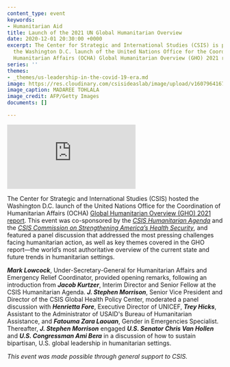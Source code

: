 ```yaml
---
content_type: event
keywords:
- Humanitarian Aid
title: Launch of the 2021 UN Global Humanitarian Overview
date: 2020-12-01 20:30:00 +0000
excerpt: The Center for Strategic and International Studies (CSIS) is pleased to host
  the Washington D.C. launch of the United Nations Office for the Coordination of
  Humanitarian Affairs (OCHA) Global Humanitarian Overview (GHO) 2021 report.
series: ''
themes:
- _themes/us-leadership-in-the-covid-19-era.md
image: https://res.cloudinary.com/csisideaslab/image/upload/v1607964167/health-commission/GettyImages-1210210217_1_xqvabd.jpg
image_caption: MADAREE TOHLALA
image_credit: AFP/Getty Images
documents: []

---
```

<div class="video-wrapper post-feature-video"> <iframe allow="autoplay; encrypted-media" allowfullscreen="" frameborder="0" title="" src="https://www.youtube.com/embed/NcDGRf_sDJE"></iframe></div>

The Center for Strategic and International Studies (CSIS) hosted the Washington D.C. launch of the United Nations Office for the Coordination of Humanitarian Affairs (OCHA) [Global Humanitarian Overview (GHO) 2021 report](https://gho.unocha.org/). This event was co-sponsored by the [_CSIS Humanitarian Agenda_](https://www.csis.org/programs/humanitarian-agenda) and the [_CSIS Commission on Strengthening America’s Health Security_](https://healthsecurity.csis.org/), and featured a panel discussion that addressed the most pressing challenges facing humanitarian action, as well as key themes covered in the GHO report—the world’s most authoritative overview of the current state and future trends in humanitarian settings.

**_Mark Lowcock_**, Under-Secretary-General for Humanitarian Affairs and Emergency Relief Coordinator, provided opening remarks, following an introduction from **_Jacob Kurtzer_**, Interim Director and Senior Fellow at the CSIS Humanitarian Agenda. **_J. Stephen Morrison_**, Senior Vice President and Director of the CSIS Global Health Policy Center, moderated a panel discussion with **_Henrietta Fore_**, Executive Director of UNICEF, **_Trey Hicks_**, Assistant to the Administrator of USAID's Bureau of Humanitarian Assistance, and **_Fatouma Zara Laouan_**, Gender in Emergencies Specialist. Thereafter, **_J. Stephen Morrison_** engaged **_U.S. Senator Chris Van Hollen_** and **_U.S. Congressman Ami Bera_** in a discussion of how to sustain bipartisan, U.S. global leadership in humanitarian settings.

_This event was made possible through general support to CSIS._
